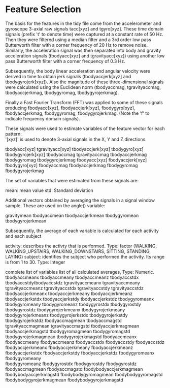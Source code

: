 Feature Selection 
=================
The basis for the features in the tidy file come from the accelerometer and gyroscope 3-axial raw signals tacc[xyz] and tgyro[xyz]. These time domain signals (prefix 't' to denote time) were captured at a constant rate of 50 Hz. Then they were filtered using a median filter and a 3rd order low pass Butterworth filter with a corner frequency of 20 Hz to remove noise. Similarly, the acceleration signal was then separated into body and gravity acceleration signals (tbodyacc[xyz] and tgravityacc[xyz]) using another low pass Butterworth filter with a corner frequency of 0.3 Hz. 

Subsequently, the body linear acceleration and angular velocity were derived in time to obtain jerk signals (tbodyaccjerk[xyz] and tbodygyrojerk[xyz]). Also the magnitude of these three-dimensional signals were calculated using the Euclidean norm (tbodyaccmag, tgravityaccmag, tbodyaccjerkmag, tbodygyromag, tbodygyrojerkmag). 

Finally a Fast Fourier Transform (FFT) was applied to some of these signals producing fbodyacc[xyz], fbodyaccjerk[xyz], fbodygyro[xyz], fbodyaccjerkmag, fbodygyromag, fbodygyrojerkmag. (Note the 'f' to indicate frequency domain signals). 

These signals were used to estimate variables of the feature vector for each pattern:  
'[xyz]' is used to denote 3-axial signals in the X, Y and Z directions.

tbodyacc[xyz]
tgravityacc[xyz]
tbodyaccjerk[xyz]
tbodygyro[xyz]
tbodygyrojerk[xyz]
tbodyaccmag
tgravityaccmag
tbodyaccjerkmag
tbodygyromag
tbodygyrojerkmag
fbodyacc[xyz]
fbodyaccjerk[xyz]
fbodygyro[xyz]
fbodyaccmag
fbodyaccjerkmag
fbodygyromag
fbodygyrojerkmag


The set of variables that were estimated from these signals are: 

mean: mean value
std: Standard deviation

Additional vectors obtained by averaging the signals in a signal window sample. These are used on the angle() variable:

gravitymean
tbodyaccmean
tbodyaccjerkmean
tbodygyromean
tbodygyrojerkmean

Subsequently, the average of each variable is calculated for each activity and each subject

activity: describes the activty that is performed. Type: factor (WALKING, WALKING_UPSTAIRS, WALKING_DOWNSTAIRS, SITTING, STANDING, LAYING) 
subject: identifies the subject who performed the activity. Its range is from 1 to 30. Type: Integer

complete list of variables list of all calculated averages, Type: Numeric.
tbodyaccmeanx
tbodyaccmeany
tbodyaccmeanz
tbodyaccstdx
tbodyaccstdytbodyaccstdz
tgravityaccmeanx
tgravityaccmeany
tgravityaccmeanz
tgravityaccstdx
tgravityaccstdy
tgravityaccstdz
tbodyaccjerkmeanx
tbodyaccjerkmeany 
tbodyaccjerkmeanz
tbodyaccjerkstdx
tbodyaccjerkstdy
tbodyaccjerkstdz
tbodygyromeanx
tbodygyromeany
tbodygyromeanz
tbodygyrostdx
tbodygyrostdy
tbodygyrostdz
tbodygyrojerkmeanx
tbodygyrojerkmeany
tbodygyrojerkmeanz
tbodygyrojerkstdx
tbodygyrojerkstdy
tbodygyrojerkstdz
tbodyaccmagmean
tbodyaccmagstd
tgravityaccmagmean
tgravityaccmagstd
tbodyaccjerkmagmean
tbodyaccjerkmagstd
tbodygyromagmean
tbodygyromagstd
tbodygyrojerkmagmean
tbodygyrojerkmagstd
fbodyaccmeanx
fbodyaccmeany
fbodyaccmeanz
fbodyaccstdx
fbodyaccstdy
fbodyaccstdz
fbodyaccjerkmeanx
fbodyaccjerkmeany
fbodyaccjerkmeanz
fbodyaccjerkstdx
fbodyaccjerkstdy
fbodyaccjerkstdz
fbodygyromeanx
fbodygyromeany     
fbodygyromeanz
fbodygyrostdx
fbodygyrostdy
fbodygyrostdz          
fbodyaccmagmean
fbodyaccmagstd
fbodybodyaccjerkmagmean
fbodybodyaccjerkmagstd
fbodybodygyromagmean
fbodybodygyromagstd
fbodybodygyrojerkmagmean
fbodybodygyrojerkmagstd
